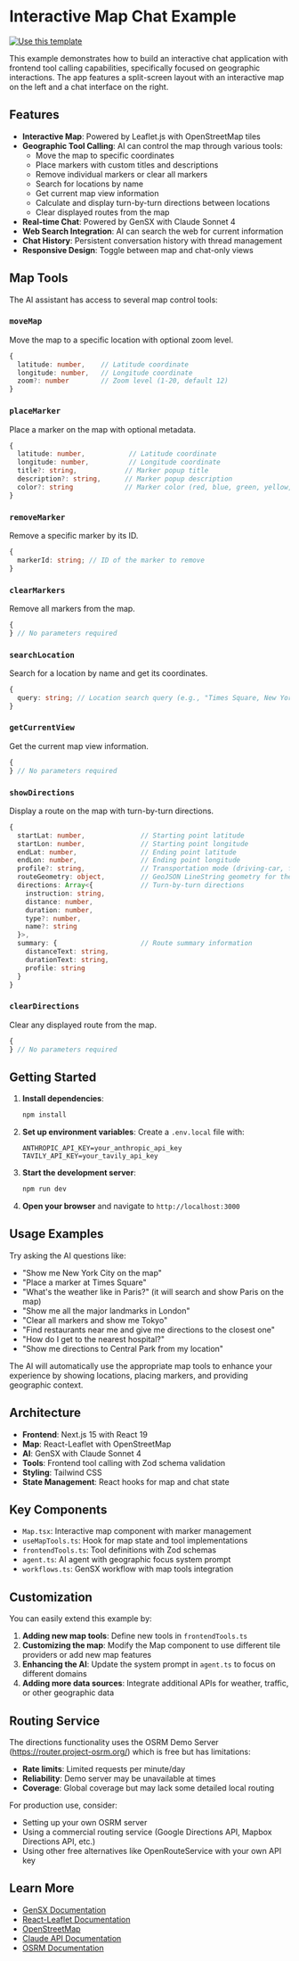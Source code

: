 # Interactive Map Chat Example

[![Use this template](https://img.shields.io/badge/use%20this%20template-black?style=for-the-badge&logo=github)](https://github.com/gensx-inc/client-side-tools-template/generate)

This example demonstrates how to build an interactive chat application with frontend tool calling capabilities, specifically focused on geographic interactions. The app features a split-screen layout with an interactive map on the left and a chat interface on the right.

## Features

- **Interactive Map**: Powered by Leaflet.js with OpenStreetMap tiles
- **Geographic Tool Calling**: AI can control the map through various tools:
  - Move the map to specific coordinates
  - Place markers with custom titles and descriptions
  - Remove individual markers or clear all markers
  - Search for locations by name
  - Get current map view information
  - Calculate and display turn-by-turn directions between locations
  - Clear displayed routes from the map
- **Real-time Chat**: Powered by GenSX with Claude Sonnet 4
- **Web Search Integration**: AI can search the web for current information
- **Chat History**: Persistent conversation history with thread management
- **Responsive Design**: Toggle between map and chat-only views

## Map Tools

The AI assistant has access to several map control tools:

### `moveMap`

Move the map to a specific location with optional zoom level.

```typescript
{
  latitude: number,    // Latitude coordinate
  longitude: number,   // Longitude coordinate
  zoom?: number        // Zoom level (1-20, default 12)
}
```

### `placeMarker`

Place a marker on the map with optional metadata.

```typescript
{
  latitude: number,           // Latitude coordinate
  longitude: number,          // Longitude coordinate
  title?: string,            // Marker popup title
  description?: string,      // Marker popup description
  color?: string             // Marker color (red, blue, green, yellow, purple)
}
```

### `removeMarker`

Remove a specific marker by its ID.

```typescript
{
  markerId: string; // ID of the marker to remove
}
```

### `clearMarkers`

Remove all markers from the map.

```typescript
{
} // No parameters required
```

### `searchLocation`

Search for a location by name and get its coordinates.

```typescript
{
  query: string; // Location search query (e.g., "Times Square, New York")
}
```

### `getCurrentView`

Get the current map view information.

```typescript
{
} // No parameters required
```

### `showDirections`

Display a route on the map with turn-by-turn directions.

```typescript
{
  startLat: number,              // Starting point latitude
  startLon: number,              // Starting point longitude
  endLat: number,                // Ending point latitude
  endLon: number,                // Ending point longitude
  profile?: string,              // Transportation mode (driving-car, foot-walking, cycling-regular)
  routeGeometry: object,         // GeoJSON LineString geometry for the route
  directions: Array<{            // Turn-by-turn directions
    instruction: string,
    distance: number,
    duration: number,
    type?: number,
    name?: string
  }>,
  summary: {                     // Route summary information
    distanceText: string,
    durationText: string,
    profile: string
  }
}
```

### `clearDirections`

Clear any displayed route from the map.

```typescript
{
} // No parameters required
```

## Getting Started

1. **Install dependencies**:

   ```bash
   npm install
   ```

2. **Set up environment variables**:
   Create a `.env.local` file with:

   ```
   ANTHROPIC_API_KEY=your_anthropic_api_key
   TAVILY_API_KEY=your_tavily_api_key
   ```

3. **Start the development server**:

   ```bash
   npm run dev
   ```

4. **Open your browser** and navigate to `http://localhost:3000`

## Usage Examples

Try asking the AI questions like:

- "Show me New York City on the map"
- "Place a marker at Times Square"
- "What's the weather like in Paris?" (it will search and show Paris on the map)
- "Show me all the major landmarks in London"
- "Clear all markers and show me Tokyo"
- "Find restaurants near me and give me directions to the closest one"
- "How do I get to the nearest hospital?"
- "Show me directions to Central Park from my location"

The AI will automatically use the appropriate map tools to enhance your experience by showing locations, placing markers, and providing geographic context.

## Architecture

- **Frontend**: Next.js 15 with React 19
- **Map**: React-Leaflet with OpenStreetMap
- **AI**: GenSX with Claude Sonnet 4
- **Tools**: Frontend tool calling with Zod schema validation
- **Styling**: Tailwind CSS
- **State Management**: React hooks for map and chat state

## Key Components

- `Map.tsx`: Interactive map component with marker management
- `useMapTools.ts`: Hook for map state and tool implementations
- `frontendTools.ts`: Tool definitions with Zod schemas
- `agent.ts`: AI agent with geographic focus system prompt
- `workflows.ts`: GenSX workflow with map tools integration

## Customization

You can easily extend this example by:

1. **Adding new map tools**: Define new tools in `frontendTools.ts`
2. **Customizing the map**: Modify the Map component to use different tile providers or add new map features
3. **Enhancing the AI**: Update the system prompt in `agent.ts` to focus on different domains
4. **Adding more data sources**: Integrate additional APIs for weather, traffic, or other geographic data

## Routing Service

The directions functionality uses the OSRM Demo Server (https://router.project-osrm.org/) which is free but has limitations:

- **Rate limits**: Limited requests per minute/day
- **Reliability**: Demo server may be unavailable at times
- **Coverage**: Global coverage but may lack some detailed local routing

For production use, consider:
- Setting up your own OSRM server
- Using a commercial routing service (Google Directions API, Mapbox Directions API, etc.)
- Using other free alternatives like OpenRouteService with your own API key

## Learn More

- [GenSX Documentation](https://gensx.com/docs)
- [React-Leaflet Documentation](https://react-leaflet.js.org/)
- [OpenStreetMap](https://www.openstreetmap.org/)
- [Claude API Documentation](https://docs.anthropic.com/)
- [OSRM Documentation](http://project-osrm.org/)
